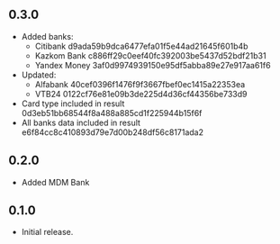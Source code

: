 ## 0.3.0
* Added banks:
    * Citibank d9ada59b9dca6477efa01f5e44ad21645f601b4b
    * Kazkom Bank c886ff29c0eef40fc392003be5437d52bdf21b31
    * Yandex Money 3af0d9974939150e95df5abba89e27e917aa61f6
* Updated:
    * Alfabank 40cef0396f1476f9f3667fbef0ec1415a22353ea
    * VTB24 0122cf76e81e09b3de225d4d36cf44356be733d9
* Card type included in result 0d3eb51bb68544f8a488a885cd1f225944b15f6f
* All banks data included in result e6f84cc8c410893d79e7d00b248df56c8171ada2

## 0.2.0
* Added MDM Bank

## 0.1.0
* Initial release.
